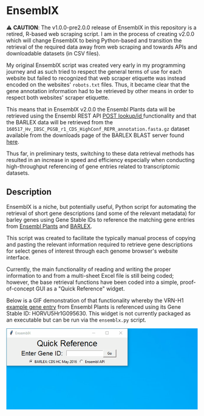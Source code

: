 # EnsemblX

:warning: **CAUTION**: The v1.0.0-pre2.0.0 release of EnsemblX in this repository is a retired, R-based web scraping script. I am in the process of creating v2.0.0 which will change EnsemblX to being Python-based and transition the retrieval of the required data away from web scraping and towards APIs and downloadable datasets (in CSV files).

My original EnsemblX script was created very early in my programming journey and as such tried to respect the general terms of use for each website but failed to recognized that web scraper etiquette was instead encoded on the websites' `robots.txt` files. Thus, it became clear that the gene annotation information had to be retrieved by other means in order to respect both websites' scraper etiquette.

This means that in EnsemblX v2.0.0 the Ensembl Plants data will be retrieved using the Ensembl REST API [POST lookup/id ](https://rest.ensembl.org/documentation/info/lookup_post) functionality and that the BARLEX data will be retrieved from the `160517_Hv_IBSC_PGSB_r1_CDS_HighConf_REPR_annotation.fasta.gz` dataset available from the downloads page of the BARLEX BLAST server found [here](https://webblast.ipk-gatersleben.de/barley_ibsc/downloads/).

Thus far, in preliminary tests, switching to these data retrieval methods has resulted in an increase in speed and efficiency especially when conducting high-throughput referencing of gene entries related to transcriptomic datasets.

## Description

EnsemblX is a niche, but potentially useful, Python script for automating the retrieval of short gene descriptions (and some of the relevant metadata) for barley genes using Gene Stable IDs to reference the matching gene entries from [Ensembl Plants](https://plants.ensembl.org/) and [BARLEX](http://barlex.barleysequence.org/).

This script was created to facilitate the typically manual process of copying and pasting the relevant information required to retrieve gene descriptions for select genes of interest through each genome browser's website interface.

Currently, the main functionality of reading and writing the proper information to and from a multi-sheet Excel file is still being coded; however, the base retrieval functions have been coded into a simple, proof-of-concept GUI as a "Quick Reference" widget.

Below is a GIF demonstration of that functionality whereby the VRN-H1 [example gene entry](https://plants.ensembl.org/Hordeum_vulgare/Gene/Summary?g=HORVU5Hr1G095630) from Ensembl Plants is referenced using its Gene Stable ID: HORVU5Hr1G095630. This widget is not currently packaged as an executable but can be run via the `ensemblx.py` script.

![Quick Reference Animated Demo](https://github.com/crlsmmns/ensemblx/blob/main/quick_reference_demo.gif)
